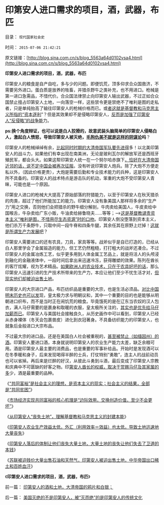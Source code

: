 # 印第安人进口需求的项目，酒，武器，布匹

目录： `现代国家社会史` 

时间： `2015-07-06 21:42:21` 

原文链接：[http://blog.sina.com.cn/s/blog_5563a64d0102vsa4.html](http://blog.sina.com.cn/s/blog_5563a64d0102vsa4.html)

**印第安人进口需求的项目，酒，武器，布匹**

印第安人的粮食是自产自吃，多与少的问题。即便饥荒，顶多仰求合众国救济，不需要另外进口。蛋白质是放养的牲畜，并猎杀野牛之类补充，也不用进口。枪械是第一进口急需品，不惜代价。合众国法律禁止向印第安人输出武器，不过正如合众国禁止擅占印第安人土地，一向落空一样，这些禁令更是禁绝不了唯利是图的走私者，只是单纯抬高了输往印第安人的枪械价格而已。或[者这就是基督教和马克思主义所指的“资本逐利](../../../2009/11/9/“资本逐利”是人类行为第三个次级需求本能.md)”？但是其效果却不是侵略印第安人，[反而是加强了印第安人“反侵略”的战争能](../../../2011/9/28/公有制竞争力的落后总是表现为“反侵略”；.md)力。

**ps:换个角度辩证，也可以说是白人狡猾的，故意武装头脑简单的印第安人侵略白人，激起白人愤怒，导致印第安人被灭绝，[毛狗仇美不就是这样的阴谋论](../../../2011/4/27/五毛的阴谋论的贡献.md)吗**？

印第安人的枪械绰绰有余，[比起同时时期的大清帝国军队要先进得](../../../2009/12/21/民智？不开？“长矛大刀对仗洋枪洋炮”.md)多！以北美印第安人的战斗力，如果他们有幸出现在南美洲，无论是玻利瓦尔的解放军还是西班牙殖民军，都会头大。如果这帮印第安人统一在一个努尔哈赤旗下[，恰好在大清帝国近邻的话，说不定中国会被再次征服](../../../2008/10/26/让时间发生序列证明民族英雄袁崇焕.md)。没有听说印第安人炮兵。除了大炮不方便走私以外，（因此价格更贵），大炮是需要后勤和专业技术能力的兵种，这是印第安人所不具备的。印第安人的战术特点是游击队的机动，笨重的大炮不受印第安人青睐，可能也是一个原因。

印第安人进口的枪械大大提高了原始部落的狩猎能力，以至于印第安人在秋天猎杀的肉类，超过了他们所能加工的能力。印第安人没有象美国人那样将多余的“生产力”用之交换，否则他们会把猎杀的野牛细分解剖，牛肉卖给美国人，牛皮卖给中国喉舌，牛杂卖给广东小贩，牛油卖给赫鲁晓夫……等等；——>[这是基督教谴责资本主义“唯利是图，不惜用尽生态资源”时的口吻](../../../2009/12/31/有什么样的文化，就有什么样的国民.md)。印第安人倒没堕落到资本主义，他们杀万千条野牛，只取中间一段牛脊和四条牛腿，其余任其在原野上烂掉！[这就是所谓生产力发展吧](../../../2014/1/1/公有制社会不是对外侵略就是自相残杀.md)？

印第安人需要进口的还有农具，刀具，家具等等。战斧似乎是自已打造的，已经从白人那里学会了金属锻造的能力，但工艺仍然粗糙，打打粗大的战斧还凑合。不过印第安人的金属冶炼工艺，似乎更多用到人体金属工艺品上，就是将活人的头颅浸到融化的金融液体中，一段时间后拿出来迅速冷冻，获得雕塑的效果。陈列在酋长的客厅炫耀，视为艺术精品。[如果欧洲人的农业技术，只在于农具好坏的话](../../../2015/3/4/荷兰发生农业革命和中国总是“粮食危机”的原因.md)，那么印第安人迅速引进的生产技术所带来的生产力，本应让他们至少不忧生活才对，[但现实他们却被迫出售土地](../../../2015/6/27/基督教对印第安人“土地流失”莫名惊诧中的公有制信仰；.md)。

印第安人的大宗进口产品，布匹纺织品是重要的大宗，也是生活必须品。[对比中国明末历史也可以发](../../../2008/11/3/亡于内需不振！今天仍是明朝吗？.md)现，皇太极力求与明朝议和，其中一个重要的目的也是能够从明朝进口织布，而不是当时正在闹饥荒的粮食。毕竟饿死的是在辽东当农奴的汉人包衣，满人马仔需要的是裹身和取暖的衣服，皇太极所关注的，[其实也是优先给马仔加薪而已](../../../2015/6/21/荒唐一定有其成因，越是荒唐则“破案”成因越容易；.md)。印第安人与美国社会接触良久，从历史画作中可以看到，印第安人已经从赤身裸体（冬天会包裹兽皮）进化到衣冠著身。不具备纺织能力的印第安人，也就象后金般进口大宗布品。

不过最大宗的进口品，还是在美国白人社会被重税的，[甚至被禁止（如缅因州）的酒](../../../2015/6/25/美国基督教的第二次左派狂热，对美国早期历史的影响；.md)。印第安人要进口酒，本身就说明印第安人的农业生产能力太差，缺乏余粮可用。酒是印第安人最主要的消费品，也是重要的军事补给品。开始时是发现酒可以在冬季暖和身子，后来发现喝得半醉的士兵，打仗特别“勇敢”，连主人的战前动员也可以省掉。再后来是烂醉的好汉，从彼此斗勇到斗酒，最后变成了印第安人宗教和庆典中不可匮缺的好客之物。印[第安人酋长的权威，取决于赏赐马仔及其家属的多](../../../2015/6/20/加紧收保护费，购买马仔的忠诚.md)少，酒是最重要的品种。

《[“共同富裕”是社会主义的理想，是资本主义的现实；社会主义的结果，全部是“共同贫困”](../../../2015/6/29/“共同富裕”是社会主义的宣传脂粉，却是资本主义的现实；.md)》

《[市场经济实现共同富裕的核心机理是“边际效用，交换创造价值，至少不会更坏”](../../../2015/6/30/资本主义确保“共同富裕”的科学机理；.md)》

《[从印第安人“丧失土地”，理解基督教和马克思主义的封建本能](../../../2015/7/1/让“印第安人丧失土地”的历史告诉你.md)》

《[印第安人农业生产效益太低，外汇（利用效率＝效益）也太低，导致土地迅速地大量丧失](../../../2015/7/2/印第安人农业效益太低，“出卖土地”成为最不坏的选择.md)》

《[印第安人落后的体制让他们丧失大量土地，大量土地的丧失让他们失去了卫道的本钱](../../../2015/7/3/美国灭绝的不是印第安人，被“灭而绝”的是印第安人的传统文化.md)》

《[苏联被迫贱价大量出售石油和天然气，印第安人被迫出售土地，中华帝国出口稀土和百姓血汗](../../../2015/7/5/印第安人和苏联等公有制群体，导致出口导向的进口需求.md)》

《**印第安人进口需求的项目，酒，武器，布匹**》

前一篇： [印第安人的酒和土地，大清帝国的鸦片和白银；](../../../2015/7/7/印第安人的酒和土地，大清帝国的鸦片和白银；.md)

后一篇： [美国灭绝的不是印第安人，被“灭而绝”的是印第安人的传统文化](../../../2015/7/3/美国灭绝的不是印第安人，被“灭而绝”的是印第安人的传统文化.md)

